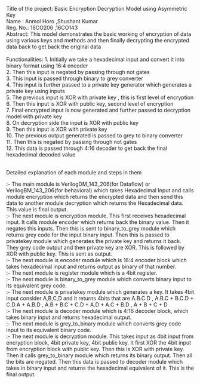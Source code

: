Title of the project: Basic Encryption Decryption Model using Asymmetric Key <br>
Name : Anmol Horo ,Shushant Kumar<br>
Reg. No.: 16CO206 ,16CO143<br>
Abstract: This model demonstrates the basic working of encryption of data using various keys and methods and then finally decrypting the encrypted data back to get back the original data<br><br>
Functionalities: 1. Initially we take a hexadecimal input and convert it into binary format using 16:4 encoder<br>
                 2. Then this input is negated by passing through not gates <br>
                 3. This input is passed through binary to grey converter  <br>
                 4. This input is further passed to a private key generator which generates a private key using inputs<br>
                 5. The previous input is XOR with private key , this is first level of encryption<br>
                 6. Then this input is XOR with public key, second level of encryption<br>
                 7. Final encrypted input is now generated and further passed to decryption model with private key<br>
                 8. On decryption side the input is XOR with public key<br>
                 9. Then this input is XOR with private key<br>
                10. The previous output generated is passed to grey to binary converter<br>
                11. Then this is negated by passing through not gates<br>
                12. This data is passed through 4:16 decoder to get back the final hexadecimal decoded value <br>

<br>
Detailed explanation of each module and steps in them<br>

:- The main module is VerilogDM_143_206(for Dataflow) or VerilogBM_143_206(for behavioral) which takes Hexadecimal Input and calls module encryption which returns the encrypted data and then send this data to another module decryption which returns the Hexadecimal data. This value is final output.<br>
:- The next module is encryption module. This first receives hexadecimal input. It calls module encoder which returns back the binary value. Then it negates this inputs. Then this is sent to binary_to_grey module which returns grey code for the input binary input. Then this is passed to privatekey module which generates the private key and returns it back. They grey code output and then private key are XOR. This is followed by XOR with public key. This is sent as output.<br>
:- The next module is encoder module which is 16:4 encoder block which takes hexadecimal input and returns output as binary of that number.<br>
:- The next module is register module which is a 4bit register.<br>
:- The next module is binary_to_grey module which converts binary input to its equivalent grey code.<br>
:- The next module is privatekey module which generates a key. It takes 4bit input consider A,B,C,D and it returns 4bits that are A.B.C.D , A.B.C + B.C.D + C.D.A + A.B.D , A.B + B.C + C.D + A.D + A.C + B.D , A + B + C + D<br>
:- The next module is decoder module which is 4:16 decoder block, which takes binary input and returns hexadecimal output.<br>
:- The next module is grey_to_binary module which converts grey code input to its equivalent binary code. <br>
:- The next module is decryption module. This takes input as 4bit input from encryption block, 4bit private key, 4bit public key. It first XOR the 4bit input from encryption block with public key. Then this is XOR with private key. Then it calls grey_to_binary module which returns its binary output. Then all the bits are negated. Then this data is passed to decoder module which takes in binary input and returns the hexadecimal equivalent of it. This is the final output.   <br>
